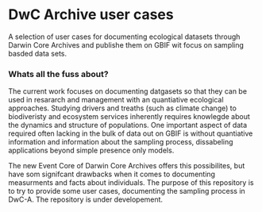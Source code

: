 # DwC Archive user cases

A selection of user cases for documenting ecological datasets through Darwin Core Archives and publishe them on GBIF wit focus on sampling basded data sets.

### Whats all the fuss about? 
The current work focuses on documenting datgasets so that they can be used in resararch and management with an quantiative ecological approaches. Studying drivers and treaths (such as climate change) to biodiveristy and ecosystem services inherently requires knowlegde about the dynamics and structure of populations. One important aspect of data required often lacking in the bulk of data out on GBIF is without quantiative information and information about the sampling process, dissabeling applications beyond simple presence only models. 

The new Event Core of Darwin Core Archives offers this possibilites, but have som signifcant drawbacks when it comes to documenting measurments and facts about individuals. The purpose of this repository is to try to provide some user cases, documenting the sampling process in DwC-A. The repository is under developement. 
